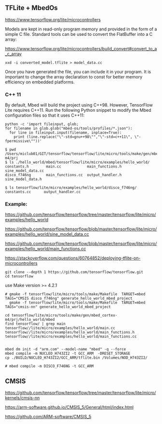 ## TFLite + MbedOs

<https://www.tensorflow.org/lite/microcontrollers>

Models are kept in read-only program memory and provided in the form of a simple C file. 
Standard tools can be used to convert the FlatBuffer into a C array:

<https://www.tensorflow.org/lite/microcontrollers/build_convert#convert_to_a_c_array>

```
xxd -i converted_model.tflite > model_data.cc
```
Once you have generated the file, you can include it in your program. It is important to change the array declaration to const for better memory efficiency on embedded platforms.


### C++ 11

By default, Mbed will build the project using C++98. However, TensorFlow Lite requires C++11. Run the following Python snippet to modify the Mbed configuration files so that it uses C++11:
```
python -c 'import fileinput, glob;
for filename in glob.glob("mbed-os/tools/profiles/*.json"):
  for line in fileinput.input(filename, inplace=True):
    print (line.replace("\"-std=gnu++98\"","\"-std=c++11\", \"-fpermissive\""))'
```

```
$ pwd
/Users/miclub01/GIT/tensorflow/tensorflow/lite/micro/tools/make/gen/mbed_cortex-m4/prj
$ ls ./hello_world/mbed/tensorflow/lite/micro/examples/hello_world/
constants.h        main.cc            main_functions.h   sine_model_data.cc
disco_f746ng       main_functions.cc  output_handler.h   sine_model_data.h

$ ls tensorflow/lite/micro/examples/hello_world/disco_f746ng/
constants.cc      output_handler.cc
```
### Example:
<https://github.com/tensorflow/tensorflow/tree/master/tensorflow/lite/micro/examples/hello_world>

<https://github.com/tensorflow/tensorflow/blob/master/tensorflow/lite/micro/examples/hello_world/sine_model_data.cc>

<https://github.com/tensorflow/tensorflow/blob/master/tensorflow/lite/micro/examples/hello_world/main_functions.cc>

<https://stackoverflow.com/questions/60764852/deploying-tflite-on-microcontrollers>

```
git clone --depth 1 https://github.com/tensorflow/tensorflow.git
cd tensorflow
```
use Make version >= 4.2.1
```
# gmake -f tensorflow/lite/micro/tools/make/Makefile  TARGET=mbed TAGS="CMSIS disco_f746ng" generate_hello_world_mbed_project
  gmake -f tensorflow/lite/micro/tools/make/Makefile  TARGET=mbed TAGS="cmsis-nn" generate_hello_world_mbed_project

cd tensorflow/lite/micro/tools/make/gen/mbed_cortex-m4/prj/hello_world/mbed
find tensorflow/ | grep main
tensorflow//lite/micro/examples/hello_world/main.cc
tensorflow//lite/micro/examples/hello_world/main_functions.h
tensorflow//lite/micro/examples/hello_world/main_functions.cc


mbed dm init -d "arm.com" --model-name "mbed" -q --force
mbed compile -m NUCLEO_H743ZI2 -t GCC_ARM  -DRESET_STORAGE
cp ./BUILD/NUCLEO_H743ZI2/GCC_ARM/tflite.bin /Volumes/NOD_H743ZI2/

# mbed compile -m DISCO_F746NG -t GCC_ARM 
```

## CMSIS
<https://github.com/tensorflow/tensorflow/tree/master/tensorflow/lite/micro/kernels/cmsis-nn>

<https://arm-software.github.io/CMSIS_5/General/html/index.html>

<https://github.com/ARM-software/CMSIS_5>

